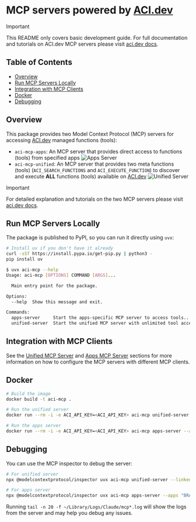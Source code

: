 # MCP servers powered by [ACI.dev](https://aci.dev)

> [!IMPORTANT]
> This README only covers basic development guide. For full documentation and tutorials on ACI.dev MCP servers please visit [aci.dev docs](https://aci.dev/docs/mcp-servers/introduction).

## Table of Contents

- [Overview](#overview)
- [Run MCP Servers Locally](#run-mcp-servers-locally)
- [Integration with MCP Clients](#integration-with-mcp-clients)
- [Docker](#docker)
- [Debugging](#debugging)

## Overview

This package provides two Model Context Protocol (MCP) servers for accessing [ACI.dev](https://aci.dev) managed functions (tools):

- `aci-mcp-apps`: An MCP server that provides direct access to functions (tools) from specified apps
   <img src="./assets/apps-mcp-server-diagram.svg" alt="Apps Server"/>
- `aci-mcp-unified`: An MCP server that provides two meta functions (tools) (`ACI_SEARCH_FUNCTIONS` and `ACI_EXECUTE_FUNCTION`) to discover and execute **ALL** functions (tools) available on [ACI.dev](https://platform.aci.dev)
   <img src="./assets/unified-mcp-server-diagram.svg" alt="Unified Server">

> [!IMPORTANT]
> For detailed explanation and tutorials on the two MCP servers please visit [aci.dev docs](https://aci.dev/docs/mcp-servers/introduction).


## Run MCP Servers Locally

The package is published to PyPI, so you can run it directly using `uvx`:

```bash
# Install uv if you don't have it already
curl -sSf https://install.pypa.io/get-pip.py | python3 -
pip install uv
```

```bash
$ uvx aci-mcp --help
Usage: aci-mcp [OPTIONS] COMMAND [ARGS]...

  Main entry point for the package.

Options:
  --help  Show this message and exit.

Commands:
  apps-server     Start the apps-specific MCP server to access tools...
  unified-server  Start the unified MCP server with unlimited tool access.
```

## Integration with MCP Clients

See the [Unified MCP Server](https://www.aci.dev/docs/mcp-servers/unified-server#integration-with-mcp-clients) and [Apps MCP Server](https://www.aci.dev/docs/mcp-servers/apps-server#integration-with-mcp-clients) sections for more information on how to configure the MCP servers with different MCP clients.


## Docker

```bash
# Build the image
docker build -t aci-mcp .

# Run the unified server
docker run --rm -i -e ACI_API_KEY=<ACI_API_KEY> aci-mcp unified-server --linked-account-owner-id <LINKED_ACCOUNT_OWNER_ID>

# Run the apps server
docker run --rm -i -e ACI_API_KEY=<ACI_API_KEY> aci-mcp apps-server --apps <APP1,APP2,...> --linked-account-owner-id <LINKED_ACCOUNT_OWNER_ID>
```

## Debugging

You can use the MCP inspector to debug the server:

```bash
# For unified server
npx @modelcontextprotocol/inspector uvx aci-mcp unified-server --linked-account-owner-id <LINKED_ACCOUNT_OWNER_ID>

# For apps server
npx @modelcontextprotocol/inspector uvx aci-mcp apps-server --apps "BRAVE_SEARCH,GMAIL" --linked-account-owner-id <LINKED_ACCOUNT_OWNER_ID>
```

Running `tail -n 20 -f ~/Library/Logs/Claude/mcp*.log` will show the logs from the server and may help you debug any issues.
